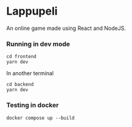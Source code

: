 # Lappupeli

An online game made using React and NodeJS.

### Running in dev mode

```
cd frontend
yarn dev
```

In another terminal

```
cd backend
yarn dev
```

### Testing in docker

```
docker compose up --build
```
